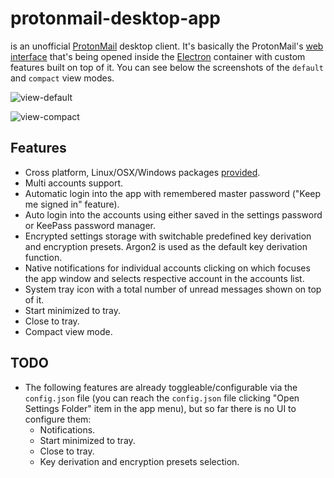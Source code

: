 # protonmail-desktop-app

is an unofficial [ProtonMail](https://protonmail.com/) desktop client. It's basically the ProtonMail's [web interface](https://mail.protonmail.com) that's being opened inside the [Electron](https://github.com/electron/electron) container with custom features built on top of it. You can see below the screenshots of the `default` and `compact` view modes.

![view-default](https://user-images.githubusercontent.com/1560781/34328616-a10c2a2a-e8f4-11e7-9cfe-2308ee3391b2.png)

![view-compact](https://user-images.githubusercontent.com/1560781/34328615-a0efd0be-e8f4-11e7-8c1e-09af27073127.png)

## Features
- Cross platform, Linux/OSX/Windows packages [provided](https://github.com/vladimiry/protonmail-desktop-app/releases).
- Multi accounts support.
- Automatic login into the app with remembered master password ("Keep me signed in" feature).
- Auto login into the accounts using either saved in the settings password or KeePass password manager.
- Encrypted settings storage with switchable predefined key derivation and encryption presets. Argon2 is used as the default key derivation function.
- Native notifications for individual accounts clicking on which focuses the app window and selects respective account in the accounts list.
- System tray icon with a total number of unread messages shown on top of it.
- Start minimized to tray.
- Close to tray.
- Compact view mode.

## TODO
- The following features are already toggleable/configurable via the `config.json` file (you can reach the `config.json` file clicking "Open Settings Folder" item in the app menu), but so far there is no UI to configure them:
  - Notifications.
  - Start minimized to tray.
  - Close to tray.
  - Key derivation and encryption presets selection.
